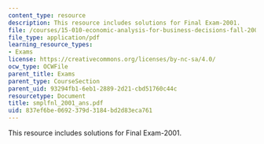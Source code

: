```yaml
---
content_type: resource
description: This resource includes solutions for Final Exam-2001.
file: /courses/15-010-economic-analysis-for-business-decisions-fall-2004/837ef6be0692379d3184bd2d83eca761_smplfnl_2001_ans.pdf
file_type: application/pdf
learning_resource_types:
- Exams
license: https://creativecommons.org/licenses/by-nc-sa/4.0/
ocw_type: OCWFile
parent_title: Exams
parent_type: CourseSection
parent_uid: 93294fb1-6eb1-2889-2d21-cbd51760c44c
resourcetype: Document
title: smplfnl_2001_ans.pdf
uid: 837ef6be-0692-379d-3184-bd2d83eca761
---
```

This resource includes solutions for Final Exam-2001.